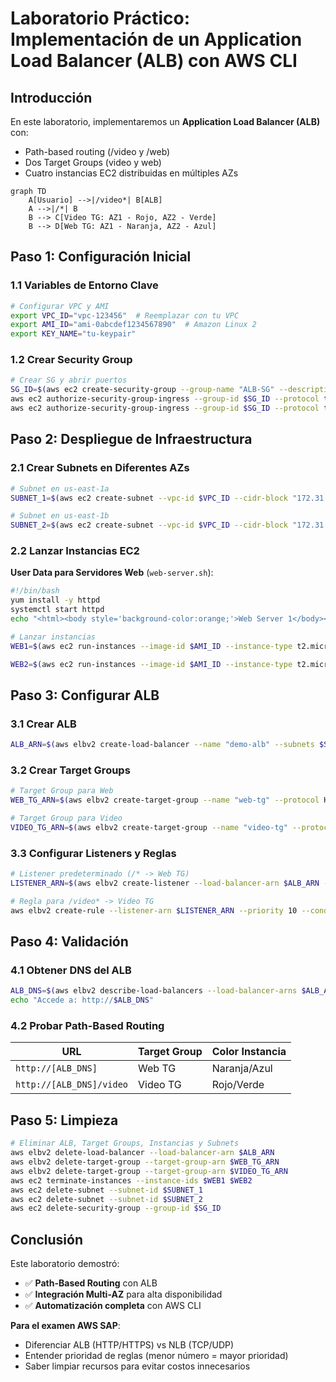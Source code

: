 # **Laboratorio Práctico: Implementación de un Application Load Balancer (ALB) con AWS CLI**

## **Introducción**
En este laboratorio, implementaremos un **Application Load Balancer (ALB)** con:
- Path-based routing (/video y /web)
- Dos Target Groups (video y web)
- Cuatro instancias EC2 distribuidas en múltiples AZs

```mermaid
graph TD
    A[Usuario] -->|/video*| B[ALB]
    A -->|/*| B
    B --> C[Video TG: AZ1 - Rojo, AZ2 - Verde]
    B --> D[Web TG: AZ1 - Naranja, AZ2 - Azul]
```

## **Paso 1: Configuración Inicial**
### **1.1 Variables de Entorno Clave**
```bash
# Configurar VPC y AMI
export VPC_ID="vpc-123456"  # Reemplazar con tu VPC
export AMI_ID="ami-0abcdef1234567890"  # Amazon Linux 2
export KEY_NAME="tu-keypair"
```

### **1.2 Crear Security Group**
```bash
# Crear SG y abrir puertos
SG_ID=$(aws ec2 create-security-group --group-name "ALB-SG" --description "SG para ALB" --vpc-id $VPC_ID --output text)
aws ec2 authorize-security-group-ingress --group-id $SG_ID --protocol tcp --port 22 --cidr $(curl ifconfig.me)/32
aws ec2 authorize-security-group-ingress --group-id $SG_ID --protocol tcp --port 80 --cidr 0.0.0.0/0
```

## **Paso 2: Despliegue de Infraestructura**
### **2.1 Crear Subnets en Diferentes AZs**
```bash
# Subnet en us-east-1a
SUBNET_1=$(aws ec2 create-subnet --vpc-id $VPC_ID --cidr-block "172.31.128.0/20" --availability-zone "us-east-1a" --query 'Subnet.SubnetId' --output text)

# Subnet en us-east-1b
SUBNET_2=$(aws ec2 create-subnet --vpc-id $VPC_ID --cidr-block "172.31.192.0/20" --availability-zone "us-east-1b" --query 'Subnet.SubnetId' --output text)
```

### **2.2 Lanzar Instancias EC2**
**User Data para Servidores Web** (`web-server.sh`):
```bash
#!/bin/bash
yum install -y httpd
systemctl start httpd
echo "<html><body style='background-color:orange;'>Web Server 1</body></html>" > /var/www/html/index.html
```

```bash
# Lanzar instancias
WEB1=$(aws ec2 run-instances --image-id $AMI_ID --instance-type t2.micro --key-name $KEY_NAME --security-group-ids $SG_ID --subnet-id $SUBNET_1 --user-data file://web-server.sh --query 'Instances[0].InstanceId' --output text)

WEB2=$(aws ec2 run-instances --image-id $AMI_ID --instance-type t2.micro --key-name $KEY_NAME --security-group-ids $SG_ID --subnet-id $SUBNET_2 --user-data file://web-server.sh --query 'Instances[0].InstanceId' --output text)
```

## **Paso 3: Configurar ALB**
### **3.1 Crear ALB**
```bash
ALB_ARN=$(aws elbv2 create-load-balancer --name "demo-alb" --subnets $SUBNET_1 $SUBNET_2 --security-groups $SG_ID --query 'LoadBalancers[0].LoadBalancerArn' --output text)
```

### **3.2 Crear Target Groups**
```bash
# Target Group para Web
WEB_TG_ARN=$(aws elbv2 create-target-group --name "web-tg" --protocol HTTP --port 80 --vpc-id $VPC_ID --query 'TargetGroups[0].TargetGroupArn' --output text)

# Target Group para Video
VIDEO_TG_ARN=$(aws elbv2 create-target-group --name "video-tg" --protocol HTTP --port 80 --vpc-id $VPC_ID --query 'TargetGroups[0].TargetGroupArn' --output text)
```

### **3.3 Configurar Listeners y Reglas**
```bash
# Listener predeterminado (/* -> Web TG)
LISTENER_ARN=$(aws elbv2 create-listener --load-balancer-arn $ALB_ARN --protocol HTTP --port 80 --default-actions Type=forward,TargetGroupArn=$WEB_TG_ARN --query 'Listeners[0].ListenerArn' --output text)

# Regla para /video* -> Video TG
aws elbv2 create-rule --listener-arn $LISTENER_ARN --priority 10 --conditions Field=path-pattern,Values='/video*' --actions Type=forward,TargetGroupArn=$VIDEO_TG_ARN
```

## **Paso 4: Validación**
### **4.1 Obtener DNS del ALB**
```bash
ALB_DNS=$(aws elbv2 describe-load-balancers --load-balancer-arns $ALB_ARN --query 'LoadBalancers[0].DNSName' --output text)
echo "Accede a: http://$ALB_DNS"
```

### **4.2 Probar Path-Based Routing**
| **URL**               | **Target Group** | **Color Instancia** |
|-----------------------|------------------|---------------------|
| `http://[ALB_DNS]`    | Web TG           | Naranja/Azul        |
| `http://[ALB_DNS]/video` | Video TG        | Rojo/Verde          |

## **Paso 5: Limpieza**
```bash
# Eliminar ALB, Target Groups, Instancias y Subnets
aws elbv2 delete-load-balancer --load-balancer-arn $ALB_ARN
aws elbv2 delete-target-group --target-group-arn $WEB_TG_ARN
aws elbv2 delete-target-group --target-group-arn $VIDEO_TG_ARN
aws ec2 terminate-instances --instance-ids $WEB1 $WEB2
aws ec2 delete-subnet --subnet-id $SUBNET_1
aws ec2 delete-subnet --subnet-id $SUBNET_2
aws ec2 delete-security-group --group-id $SG_ID
```

## **Conclusión**
Este laboratorio demostró:
- ✅ **Path-Based Routing** con ALB
- ✅ **Integración Multi-AZ** para alta disponibilidad
- ✅ **Automatización completa** con AWS CLI

**Para el examen AWS SAP**:
- Diferenciar ALB (HTTP/HTTPS) vs NLB (TCP/UDP)
- Entender prioridad de reglas (menor número = mayor prioridad)
- Saber limpiar recursos para evitar costos innecesarios
